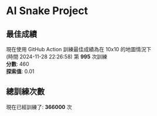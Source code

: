 
# AI Snake Project

## **最佳成績**
現在使用 GitHub Action 訓練最佳成績為在 10x10 的地圖情況下  
(時間 2024-11-28 22:26:58) 第 **995** 次訓練  
**分數**: 460  
**探索值**: 0.01

## 總訓練次數
現在已經訓練了: **366000** 次

